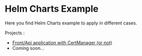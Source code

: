 # Helm Charts Example
Here you find Helm Charts example to apply in different cases.

Projects :
* [Front/Api application with CertManager (or not)](myexample)
* Coming soon...
